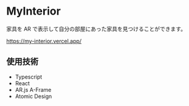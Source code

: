 # MyInterior

家具を AR で表示して自分の部屋にあった家具を見つけることができます。

https://my-interior.vercel.app/

## 使用技術

- Typescript
- React
- AR.js A-Frame
- Atomic Design
